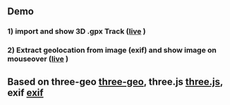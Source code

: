 ## Demo

### 1) import and show 3D .gpx Track ([live](https://hzuellig.github.io/summertrails/) )
### 2) Extract geolocation from image (exif) and show image on mouseover ([live](https://hzuellig.github.io/summertrails/showImage.html) )

## Based on three-geo [three-geo](https://github.com/w3reality/three-geo/), three.js [three.js](https://threejs.org), exif [exif](https://github.com/exif-js/exif-js)

